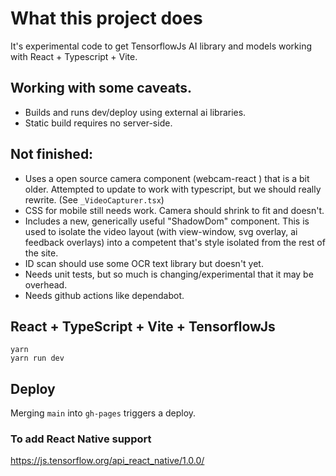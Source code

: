 # What this project does

It's experimental code to get TensorflowJs AI library and models working with
React + Typescript + Vite.

## Working with some caveats.
- Builds and runs dev/deploy using external ai libraries.
- Static build requires no server-side.

## Not finished:
-  Uses a open source camera component (webcam-react ) that is a bit older. Attempted to update to work with typescript, but we should really rewrite. (See `_VideoCapturer.tsx`)
- CSS for mobile still needs work. Camera should shrink to fit and doesn't.
- Includes a new, generically useful "ShadowDom" component. This is used to isolate the video layout (with view-window, svg overlay, ai feedback overlays) into a competent that's style isolated from the rest of the site.
- ID scan should use some OCR text library but doesn't yet.
- Needs unit tests, but so much is changing/experimental that it may be overhead.
- Needs github actions like dependabot.

## React + TypeScript + Vite + TensorflowJs

```
yarn
yarn run dev
```

## Deploy

Merging `main` into `gh-pages` triggers a deploy.

### To add React Native support
https://js.tensorflow.org/api_react_native/1.0.0/
